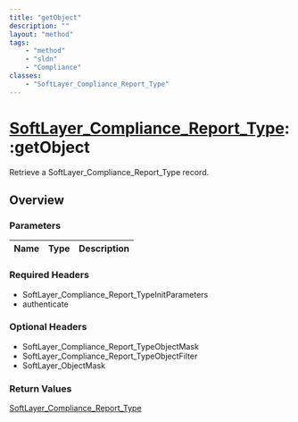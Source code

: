 ```yaml
---
title: "getObject"
description: ""
layout: "method"
tags:
    - "method"
    - "sldn"
    - "Compliance"
classes:
    - "SoftLayer_Compliance_Report_Type"
---
```

# [SoftLayer_Compliance_Report_Type](/reference/services/SoftLayer_Compliance_Report_Type)::getObject

Retrieve a SoftLayer_Compliance_Report_Type record.


## Overview 


### Parameters 
|Name | Type | Description |
| --- | --- | --- |


### Required Headers
* SoftLayer_Compliance_Report_TypeInitParameters
* authenticate

### Optional Headers
* SoftLayer_Compliance_Report_TypeObjectMask
* SoftLayer_Compliance_Report_TypeObjectFilter
* SoftLayer_ObjectMask

### Return Values
<a href='/reference/datatypes/SoftLayer_Compliance_Report_Type'>SoftLayer_Compliance_Report_Type </a>

